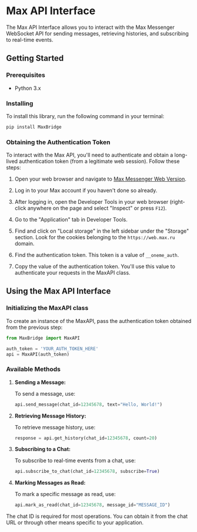 # Max API Interface

The Max API Interface allows you to interact with the Max Messenger WebSocket API for sending messages, retrieving histories, and subscribing to real-time events.

## Getting Started

### Prerequisites

- Python 3.x

### Installing

To install this library, run the following command in your terminal:
```bash
pip install MaxBridge
```

### Obtaining the Authentication Token

To interact with the Max API, you'll need to authenticate and obtain a long-lived authentication token (from a legitimate web session). Follow these steps:

1. Open your web browser and navigate to [Max Messenger Web Version](https://web.max.ru).
   
2. Log in to your Max account if you haven't done so already.

3. After logging in, open the Developer Tools in your web browser (right-click anywhere on the page and select "Inspect" or press `F12`).

4. Go to the "Application" tab in Developer Tools.

5. Find and click on "Local storage" in the left sidebar under the "Storage" section. Look for the cookies belonging to the `https://web.max.ru` domain.

6. Find the authentication token. This token is a value of `__oneme_auth`.

7. Copy the value of the authentication token. You'll use this value to authenticate your requests in the MaxAPI class.

## Using the Max API Interface

### Initializing the MaxAPI class

To create an instance of the MaxAPI, pass the authentication token obtained from the previous step:

```python
from MaxBridge import MaxAPI

auth_token = 'YOUR_AUTH_TOKEN_HERE'
api = MaxAPI(auth_token)
```

### Available Methods

1. **Sending a Message:**

   To send a message, use:
   ```python
   api.send_message(chat_id=12345678, text="Hello, World!")
   ```

2. **Retrieving Message History:**

   To retrieve message history, use:
   ```python
   response = api.get_history(chat_id=12345678, count=20)
   ```

3. **Subscribing to a Chat:**

   To subscribe to real-time events from a chat, use:
   ```python
   api.subscribe_to_chat(chat_id=12345678, subscribe=True)
   ```

4. **Marking Messages as Read:**

   To mark a specific message as read, use:
   ```python
   api.mark_as_read(chat_id=12345678, message_id="MESSAGE_ID")
   ```

The chat ID is required for most operations. You can obtain it from the chat URL or through other means specific to your application.